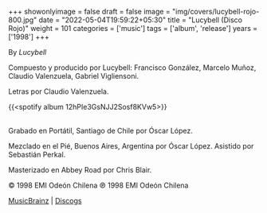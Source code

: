 +++
showonlyimage = false
draft = false
image = "img/covers/lucybell-rojo-800.jpg"
date = "2022-05-04T19:59:22+05:30"
title = "Lucybell (Disco Rojo)"
weight = 101
categories = ['music']
tags = ['album', 'release']
years = ['1998']
+++

By _Lucybell_

<!--more-->

Compuesto y producido por Lucybell: Francisco González, Marcelo Muñoz, Claudio Valenzuela, Gabriel Vigliensoni.

Letras por Claudio Valenzuela.

{{<spotify album 12hPIe3GsNJJ2Sosf8KVw5>}}
<br><br>

Grabado en Portátil, Santiago de Chile por Óscar López.

Mezclado en el Pié, Buenos Aires, Argentina por Óscar López. Asistido por Sebastián Perkal.

Masterizado en Abbey Road por Chris Blair.

© 1998 EMI Odeón Chilena ℗ 1998 EMI Odeón Chilena

[MusicBrainz](https://musicbrainz.org/release-group/5a29f0ad-e354-3628-9385-9c79416b6a59) | [Discogs](https://www.discogs.com/Lucybell-Lucybell/master/589761)